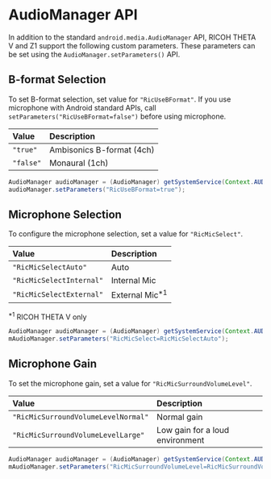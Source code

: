 # AudioManager API

In addition to the standard `android.media.AudioManager` API, RICOH THETA V and Z1 support the following custom parameters.
These parameters can be set using the `AudioManager.setParameters()` API.

## B-format Selection

To set B-format selection, set value for `"RicUseBFormat"`.
If you use microphone with Android standard APIs, call `setParameters("RicUseBFormat=false")` before using microphone.  

| Value | Description |
|:--|:--|
| `"true"`  | Ambisonics B-format (4ch) |
| `"false"` | Monaural (1ch) |

```java
AudioManager audioManager = (AudioManager) getSystemService(Context.AUDIO_SERVICE);
audioManager.setParameters("RicUseBFormat=true");
```

## Microphone Selection

To configure the microphone selection, set a value for `"RicMicSelect"`.  

| Value | Description |
|:--|:--|
| `"RicMicSelectAuto"`     | Auto |
| `"RicMicSelectInternal"` | Internal Mic |
| `"RicMicSelectExternal"` | External Mic<sup>\*1</sup> |

<sup>\*1</sup> RICOH THETA V only

```java
AudioManager audioManager = (AudioManager) getSystemService(Context.AUDIO_SERVICE);
mAudioManager.setParameters("RicMicSelect=RicMicSelectAuto");
```

## Microphone Gain

To set the microphone gain, set a value for `"RicMicSurroundVolumeLevel"`.  

| Value | Description |
|:--|:--|
| `"RicMicSurroundVolumeLevelNormal"` | Normal gain |
| `"RicMicSurroundVolumeLevelLarge"`  | Low gain for a loud environment |

```java
AudioManager audioManager = (AudioManager) getSystemService(Context.AUDIO_SERVICE);
mAudioManager.setParameters("RicMicSurroundVolumeLevel=RicMicSurroundVolumeLevelNormal");
```
